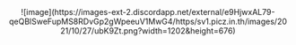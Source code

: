 <div align="center">
![image](https://images-ext-2.discordapp.net/external/e9HjwxAL79-qeQBlSweFupMS8RDvGp2gWpeeuV1MwG4/https/sv1.picz.in.th/images/2021/10/27/ubK9Zt.png?width=1202&height=676)
